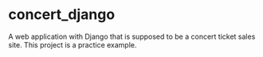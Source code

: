 # concert_django
A web application with Django that is supposed to be a concert ticket sales site. This project is a practice example.
